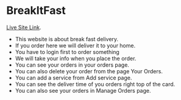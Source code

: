 # BreakItFast

[Live Site Link](https://fooddelivery-4e14e.web.app/).

* This website is about break fast delivery.
* If you order here we will deliver it to your home.
* You have to login first to order something
* We will take your info when you place the order.
* You can see your orders in your orders page.
* You can also delete your order from the page Your Orders.
* You can add a service from Add service page.
* You can see the deliver time of you orders right top of the card.
* You can also see your orders in Manage Orders page.